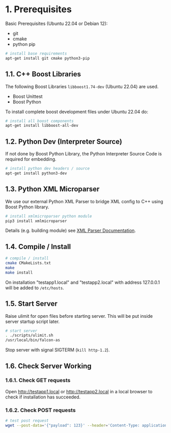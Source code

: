 # 1. Prerequisites

Basic Prerequisites (Ubuntu 22.04 or Debian 12):
- git
- cmake
- python pip

```bash
# install base requirements
apt-get install git cmake python3-pip
```

## 1.1. C++ Boost Libraries

The following Boost Libraries ```libboost1.74-dev``` (Ubuntu 22.04) are used. 

- Boost Unittest
- Boost Python

To install complete boost development files under Ubuntu 22.04 do:

```bash
# install all boost components
apt-get install libboost-all-dev
```

## 1.2. Python Dev (Interpreter Source)

If not done by Boost Python Library, the Python Interpreter Source Code is required for embedding. 

```bash
# install python dev headers / source
apt-get install python3-dev
```

## 1.3. Python XML Microparser

We use our external Python XML Parser to bridge XML config to C++ using Boost Python library.

```bash
# install xmlmicroparser python module
pip3 install xmlmicroparser
```

Details (e.g. building module) see [XML Parser Documentation](https://github.com/clauspruefer/python-xml-microparser/blob/master/README.md).

## 1.4. Compile / Install

```bash
# compile / install
cmake CMakeLists.txt
make
make install
```

On installation "testapp1.local" and "testapp2.local" with address 127.0.0.1 will
be added to ```/etc/hosts```.

## 1.5. Start Server

Raise ulimit for open files before starting server. This will be put inside server startup
script later.

```bash
# start server
. ./scripts/ulimit.sh
/usr/local/bin/falcon-as
```

Stop server with signal SIGTERM (```kill http-1.2```).

## 1.6. Check Server Working

### 1.6.1. Check GET requests

Open http://testapp1.local or http://testapp2.local in a local browser to check if
installation has succeeded.

### 1.6.2. Check POST requests

```bash
# test post request
wget --post-data='{"payload": 123}' --header='Content-Type: application/json' http://testapp1.local/python/test
```
